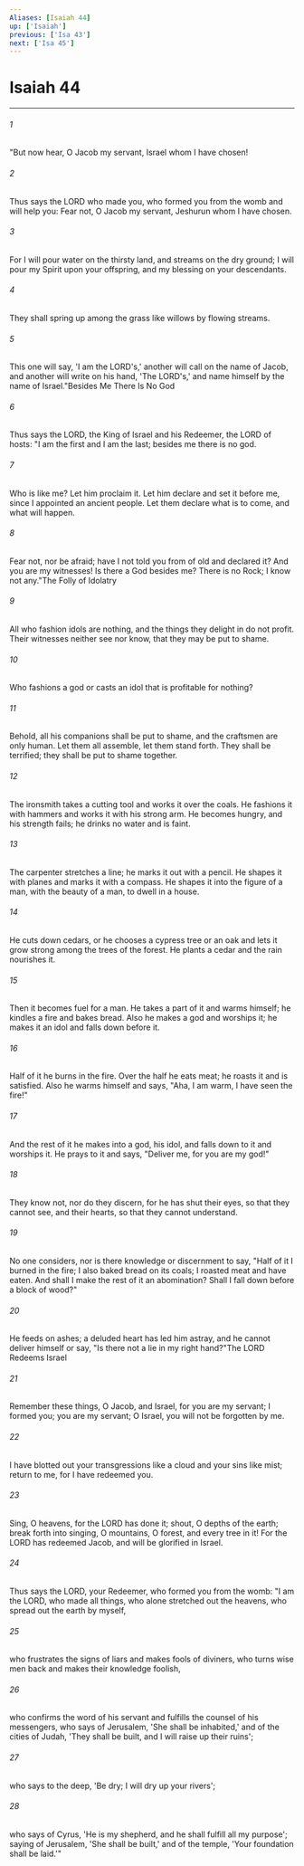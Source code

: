```yaml
---
Aliases: [Isaiah 44]
up: ['Isaiah']
previous: ['Isa 43']
next: ['Isa 45']
---
```

# Isaiah 44
***



###### 1 
"But now hear, O Jacob my servant, Israel whom I have chosen! 

###### 2 
Thus says the LORD who made you, who formed you from the womb and will help you: Fear not, O Jacob my servant, Jeshurun whom I have chosen. 

###### 3 
For I will pour water on the thirsty land, and streams on the dry ground; I will pour my Spirit upon your offspring, and my blessing on your descendants. 

###### 4 
They shall spring up among the grass like willows by flowing streams. 

###### 5 
This one will say, 'I am the LORD's,' another will call on the name of Jacob, and another will write on his hand, 'The LORD's,' and name himself by the name of Israel."Besides Me There Is No God 

###### 6 
Thus says the LORD, the King of Israel and his Redeemer, the LORD of hosts: "I am the first and I am the last; besides me there is no god. 

###### 7 
Who is like me? Let him proclaim it. Let him declare and set it before me, since I appointed an ancient people. Let them declare what is to come, and what will happen. 

###### 8 
Fear not, nor be afraid; have I not told you from of old and declared it? And you are my witnesses! Is there a God besides me? There is no Rock; I know not any."The Folly of Idolatry 

###### 9 
All who fashion idols are nothing, and the things they delight in do not profit. Their witnesses neither see nor know, that they may be put to shame. 

###### 10 
Who fashions a god or casts an idol that is profitable for nothing? 

###### 11 
Behold, all his companions shall be put to shame, and the craftsmen are only human. Let them all assemble, let them stand forth. They shall be terrified; they shall be put to shame together. 

###### 12 
The ironsmith takes a cutting tool and works it over the coals. He fashions it with hammers and works it with his strong arm. He becomes hungry, and his strength fails; he drinks no water and is faint. 

###### 13 
The carpenter stretches a line; he marks it out with a pencil. He shapes it with planes and marks it with a compass. He shapes it into the figure of a man, with the beauty of a man, to dwell in a house. 

###### 14 
He cuts down cedars, or he chooses a cypress tree or an oak and lets it grow strong among the trees of the forest. He plants a cedar and the rain nourishes it. 

###### 15 
Then it becomes fuel for a man. He takes a part of it and warms himself; he kindles a fire and bakes bread. Also he makes a god and worships it; he makes it an idol and falls down before it. 

###### 16 
Half of it he burns in the fire. Over the half he eats meat; he roasts it and is satisfied. Also he warms himself and says, "Aha, I am warm, I have seen the fire!" 

###### 17 
And the rest of it he makes into a god, his idol, and falls down to it and worships it. He prays to it and says, "Deliver me, for you are my god!" 

###### 18 
They know not, nor do they discern, for he has shut their eyes, so that they cannot see, and their hearts, so that they cannot understand. 

###### 19 
No one considers, nor is there knowledge or discernment to say, "Half of it I burned in the fire; I also baked bread on its coals; I roasted meat and have eaten. And shall I make the rest of it an abomination? Shall I fall down before a block of wood?" 

###### 20 
He feeds on ashes; a deluded heart has led him astray, and he cannot deliver himself or say, "Is there not a lie in my right hand?"The LORD Redeems Israel 

###### 21 
Remember these things, O Jacob, and Israel, for you are my servant; I formed you; you are my servant; O Israel, you will not be forgotten by me. 

###### 22 
I have blotted out your transgressions like a cloud and your sins like mist; return to me, for I have redeemed you. 

###### 23 
Sing, O heavens, for the LORD has done it; shout, O depths of the earth; break forth into singing, O mountains, O forest, and every tree in it! For the LORD has redeemed Jacob, and will be glorified in Israel. 

###### 24 
Thus says the LORD, your Redeemer, who formed you from the womb: "I am the LORD, who made all things, who alone stretched out the heavens, who spread out the earth by myself, 

###### 25 
who frustrates the signs of liars and makes fools of diviners, who turns wise men back and makes their knowledge foolish, 

###### 26 
who confirms the word of his servant and fulfills the counsel of his messengers, who says of Jerusalem, 'She shall be inhabited,' and of the cities of Judah, 'They shall be built, and I will raise up their ruins'; 

###### 27 
who says to the deep, 'Be dry; I will dry up your rivers'; 

###### 28 
who says of Cyrus, 'He is my shepherd, and he shall fulfill all my purpose'; saying of Jerusalem, 'She shall be built,' and of the temple, 'Your foundation shall be laid.'"
